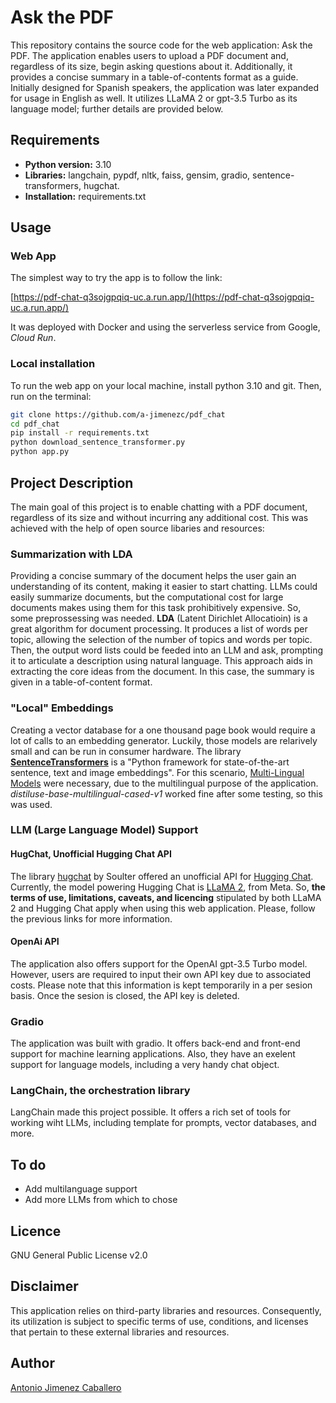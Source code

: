 # Ask the PDF

This repository contains the source code for the web application: Ask the PDF. The application enables users to upload a PDF document and, regardless of its size, begin asking questions about it. Additionally, it provides a concise summary in a table-of-contents format as a guide. Initially designed for Spanish speakers, the application was later expanded for usage in English as well. It utilizes LLaMA 2 or gpt-3.5 Turbo as its language model; further details are provided below.

## Requirements

* **Python version:** 3.10
* **Libraries:** langchain, pypdf, nltk, faiss, gensim, gradio, sentence-transformers, hugchat.
* **Installation:** requirements.txt

## Usage

### Web App
The simplest way to try the app is to follow the link: 

[https://pdf-chat-q3sojgpqiq-uc.a.run.app/](https://pdf-chat-q3sojgpqiq-uc.a.run.app/)

It was deployed with Docker and using the serverless service from Google, *Cloud Run*.

### Local installation
To run the web app on your local machine, install python 3.10 and git. Then, run on the terminal:

```bash
git clone https://github.com/a-jimenezc/pdf_chat
cd pdf_chat
pip install -r requirements.txt
python download_sentence_transformer.py
python app.py
```

## Project Description

The main goal of this project is to enable chatting with a PDF document, regardless of its size and without incurring any additional cost. This was achieved with the help of open source libaries and resources:

### Summarization with LDA
Providing a concise summary of the document helps the user gain an understanding of its content, making it easier to start chatting. LLMs could easily summarize documents, but the computational cost for large documents makes using them for this task prohibitively expensive. So, some preprossessing was needed. **LDA** (Latent Dirichlet Allocatioin) is a great algorithm for document processing. It produces a list of words per topic, allowing the selection of the number of topics and words per topic. Then, the output word lists could be feeded into an LLM and ask, prompting it to articulate a description using natural language. This approach aids in extracting the core ideas from the document. In this case, the summary is given in a table-of-content format.

### "Local" Embeddings
Creating a vector database for a one thousand page book would require a lot of calls to an embedding generator. Luckily, those models are relarively small and can be run in consumer hardware. The library **[SentenceTransformers](https://www.sbert.net)** is a "Python framework for state-of-the-art sentence, text and image embeddings". For this scenario, [Multi-Lingual Models](https://www.sbert.net/docs/pretrained_models.html#multi-lingual-models) were necessary, due to the multilingual purpose of the application. *distiluse-base-multilingual-cased-v1* worked fine after some testing, so this was used.

### LLM (Large Language Model) Support

#### HugChat, Unofficial Hugging Chat API
The library [hugchat](https://github.com/Soulter/hugging-chat-api) by Soulter offered an unofficial API for [Hugging Chat](https://huggingface.co/chat/). Currently, the model powering Hugging Chat is [LLaMA 2](https://huggingface.co/meta-llama/Llama-2-70b-chat-hf), from Meta. So, **the terms of use, limitations, caveats, and licencing** stipulated by both LLaMA 2 and Hugging Chat apply when using this web application. Please, follow the previous links for more information.

#### OpenAi API
The application also offers support for the OpenAI gpt-3.5 Turbo model. However, users are required to input their own API key due to associated costs. Please note that this information is kept temporarily in a per sesion basis. Once the sesion is closed, the API key is deleted.

### Gradio
The application was built with gradio. It offers back-end and front-end support for machine learning applications. Also, they have an exelent support for language models, including a very handy chat object. 

### LangChain, the orchestration library
LangChain made this project possible. It offers a rich set of tools for working wiht LLMs, including template for prompts, vector databases, and more.

## To do
* Add multilanguage support
* Add more LLMs from which to chose

## Licence
GNU General Public License v2.0

## Disclaimer
This application relies on third-party libraries and resources. Consequently, its utilization is subject to specific terms of use, conditions, and licenses that pertain to these external libraries and resources.

## Author
[Antonio Jimenez Caballero](https://www.linkedin.com/in/antonio-jimnzc/)




